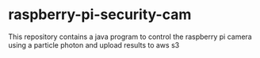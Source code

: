 # raspberry-pi-security-cam
This repository contains a java program to control the raspberry pi camera using a particle photon and upload results to aws s3
